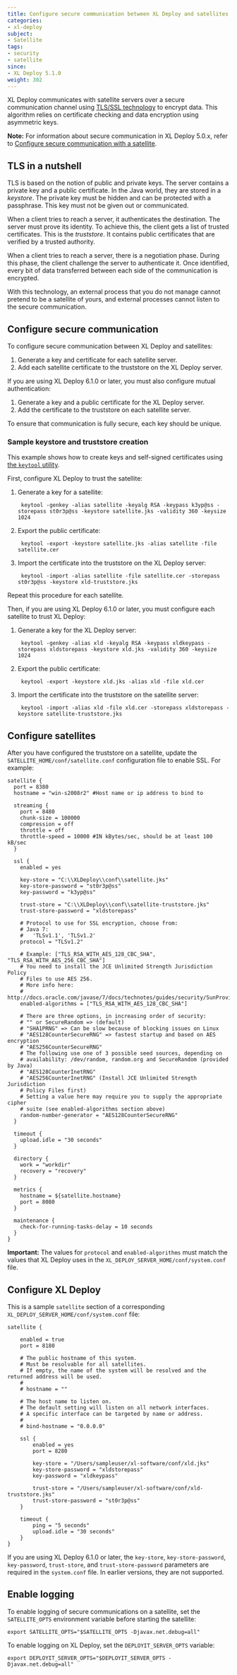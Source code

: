 ```yaml
---
title: Configure secure communication between XL Deploy and satellites
categories:
- xl-deploy
subject:
- Satellite
tags:
- security
- satellite
since:
- XL Deploy 5.1.0
weight: 302
---
```


XL Deploy communicates with satellite servers over a secure communication channel using [TLS/SSL technology](http://en.wikipedia.org/wiki/Transport_Layer_Security) to encrypt data. This algorithm relies on certificate checking and data encryption using asymmetric keys.

**Note:** For information about secure communication in XL Deploy 5.0.x, refer to [Configure secure communication with a satellite](/xl-deploy/5.0.x/configure-secure-communication-with-a-satellite-5.0.html).

## TLS in a nutshell

TLS is based on the notion of public and private keys. The server contains a private key and a public certificate. In the Java world, they are stored in a *keystore*. The private key must be hidden and can be protected with a passphrase. This key must not be given out or communicated.

When a client tries to reach a server, it authenticates the destination. The server must prove its identity. To achieve this, the client gets a list of trusted certificates. This is the *truststore*. It contains public certificates that are verified by a trusted authority.

When a client tries to reach a server, there is a negotiation phase. During this phase, the client challenge the server to authenticate it. Once identified, every bit of data transferred between each side of the communication is encrypted.

With this technology, an external process that you do not manage cannot pretend to be a satellite of yours, and external processes cannot listen to the secure communication.

## Configure secure communication

To configure secure communication between XL Deploy and satellites:

1. Generate a key and certificate for each satellite server.
1. Add each satellite certificate to the truststore on the XL Deploy server.

If you are using XL Deploy 6.1.0 or later, you must also configure mutual authentication:

1. Generate a key and a public certificate for the XL Deploy server.
1. Add the certificate to the truststore on each satellite server.

To ensure that communication is fully secure, each key should be unique.

### Sample keystore and truststore creation

This example shows how to create keys and self-signed certificates using [the `keytool` utility](http://docs.oracle.com/javase/7/docs/technotes/tools/windows/keytool.html).

First, configure XL Deploy to trust the satellite:

1. Generate a key for a satellite:

        keytool -genkey -alias satellite -keyalg RSA -keypass k3yp@ss -storepass st0r3p@ss -keystore satellite.jks -validity 360 -keysize 1024

1. Export the public certificate:

        keytool -export -keystore satellite.jks -alias satellite -file satellite.cer

1. Import the certificate into the truststore on the XL Deploy server:

        keytool -import -alias satellite -file satellite.cer -storepass st0r3p@ss -keystore xld-truststore.jks

Repeat this procedure for each satellite.

Then, if you are using XL Deploy 6.1.0 or later, you must configure each satellite to trust XL Deploy:

1. Generate a key for the XL Deploy server:

        keytool -genkey -alias xld -keyalg RSA -keypass xldkeypass -storepass xldstorepass -keystore xld.jks -validity 360 -keysize 1024

1. Export the public certificate:

        keytool -export -keystore xld.jks -alias xld -file xld.cer

1. Import the certificate into the truststore on the satellite server:

        keytool -import -alias xld -file xld.cer -storepass xldstorepass -keystore satellite-truststore.jks

## Configure satellites

After you have configured the truststore on a satellite, update the `SATELLITE_HOME/conf/satellite.conf` configuration file to enable SSL. For example:

    satellite {
      port = 8380
      hostname = "win-s2008r2" #Host name or ip address to bind to

      streaming {
        port = 8480
        chunk-size = 100000
        compression = off
        throttle = off
        throttle-speed = 10000 #IN kBytes/sec, should be at least 100 kB/sec
      }

      ssl {
        enabled = yes

        key-store = "C:\\XLDeploy\\conf\\satellite.jks"
        key-store-password = "st0r3p@ss"
        key-password = "k3yp@ss"

        trust-store = "C:\\XLDeploy\\conf\\satellite-truststore.jks"
        trust-store-password = "xldstorepass"

        # Protocol to use for SSL encryption, choose from:
        # Java 7:
        #   'TLSv1.1', 'TLSv1.2'
        protocol = "TLSv1.2"

        # Example: ["TLS_RSA_WITH_AES_128_CBC_SHA", "TLS_RSA_WITH_AES_256_CBC_SHA"]
        # You need to install the JCE Unlimited Strength Jurisdiction Policy
        # Files to use AES 256.
        # More info here:
        # http://docs.oracle.com/javase/7/docs/technotes/guides/security/SunProviders.html#SunJCEP
        enabled-algorithms = ["TLS_RSA_WITH_AES_128_CBC_SHA"]

        # There are three options, in increasing order of security:
        # "" or SecureRandom => (default)
        # "SHA1PRNG" => Can be slow because of blocking issues on Linux
        # "AES128CounterSecureRNG" => fastest startup and based on AES encryption
        # "AES256CounterSecureRNG"
        # The following use one of 3 possible seed sources, depending on
        # availability: /dev/random, random.org and SecureRandom (provided by Java)
        # "AES128CounterInetRNG"
        # "AES256CounterInetRNG" (Install JCE Unlimited Strength Jurisdiction
        # Policy Files first)
        # Setting a value here may require you to supply the appropriate cipher
        # suite (see enabled-algorithms section above)
        random-number-generator = "AES128CounterSecureRNG"
      }

      timeout {
        upload.idle = "30 seconds"
      }

      directory {
        work = "workdir"
        recovery = "recovery"
      }

      metrics {
        hostname = ${satellite.hostname}
        port = 8080
      }

      maintenance {
        check-for-running-tasks-delay = 10 seconds
      }
    }

**Important:** The values for `protocol` and `enabled-algorithms` must match the values that XL Deploy uses in the  `XL_DEPLOY_SERVER_HOME/conf/system.conf` file.

## Configure XL Deploy

This is a sample `satellite` section of a corresponding `XL_DEPLOY_SERVER_HOME/conf/system.conf` file:

    satellite {

        enabled = true
        port = 8180

        # The public hostname of this system.
        # Must be resolvable for all satellites.
        # If empty, the name of the system will be resolved and the returned address will be used.
        #
        # hostname = ""

        # The host name to listen on.
        # The default setting will listen on all network interfaces.
        # A specific interface can be targeted by name or address.
        #
        # bind-hostname = "0.0.0.0"

        ssl {
            enabled = yes
            port = 8280

            key-store = "/Users/sampleuser/xl-software/conf/xld.jks"
            key-store-password = "xldstorepass"
            key-password = "xldkeypass"

            trust-store = "/Users/sampleuser/xl-software/conf/xld-truststore.jks"
            trust-store-password = "st0r3p@ss"
        }

        timeout {
            ping = "5 seconds"
            upload.idle = "30 seconds"
        }
    }

If you are using XL Deploy 6.1.0 or later, the `key-store`, `key-store-password`, `key-password`, `trust-store`, and `trust-store-password` parameters are required in the `system.conf` file. In earlier versions, they are not supported.

## Enable logging

To enable logging of secure communications on a satellite, set the `SATELLITE_OPTS` environment variable before starting the satellite:

    export SATELLITE_OPTS="$SATELLITE_OPTS -Djavax.net.debug=all"

To enable logging on XL Deploy, set the `DEPLOYIT_SERVER_OPTS` variable:

    export DEPLOYIT_SERVER_OPTS="$DEPLOYIT_SERVER_OPTS -Djavax.net.debug=all"
